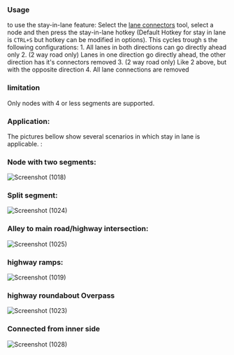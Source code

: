 ### Usage
to use the stay-in-lane feature: Select the [lane connectors](Lane-Connectors.md) tool, select a node and then press the stay-in-lane hotkey (Default Hotkey for stay in lane is `CTRL+S` but hotkey can be modified in options). This cycles trough s the following configurations:
    1. All lanes in both directions can go directly ahead only
    2. (2 way road only) Lanes in one direction go directly ahead, the other direction has it's connectors removed
    3. (2 way road only) Like 2 above, but with the opposite direction
    4. All lane connections are removed

### limitation
Only nodes with 4 or less segments are supported. 

### Application:

The pictures bellow show several scenarios in which stay in lane is applicable. :

### Node with two segments:
![Screenshot (1018)](https://user-images.githubusercontent.com/26344691/81157548-c10a6280-8f8f-11ea-9cc3-c1d1888ee741.png)

### Split segment:
![Screenshot (1024)](https://user-images.githubusercontent.com/26344691/81157746-f6af4b80-8f8f-11ea-8044-66c190df60eb.png)

### Alley to main road/highway intersection:
![Screenshot (1025)](https://user-images.githubusercontent.com/26344691/81158612-d2a03a00-8f90-11ea-9405-10afd8e7ee07.png)

### highway ramps:
![Screenshot (1019)](https://user-images.githubusercontent.com/26344691/81158989-2f9bf000-8f91-11ea-9104-7830723b0628.png)

### highway roundabout Overpass
![Screenshot (1023)](https://user-images.githubusercontent.com/26344691/81160116-60c8f000-8f92-11ea-9c8b-f4675e6395bc.png)

### Connected from inner side 
![Screenshot (1028)](https://user-images.githubusercontent.com/26344691/81159446-a33dfd00-8f91-11ea-9dd0-e405d5c9e893.png)



